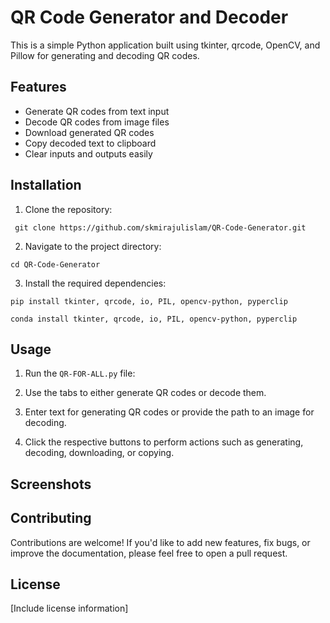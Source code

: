 # QR Code Generator and Decoder

This is a simple Python application built using tkinter, qrcode, OpenCV, and Pillow for generating and decoding QR codes.

## Features

- Generate QR codes from text input
- Decode QR codes from image files
- Download generated QR codes
- Copy decoded text to clipboard
- Clear inputs and outputs easily

## Installation

1. Clone the repository:
```
 git clone https://github.com/skmirajulislam/QR-Code-Generator.git
```

2. Navigate to the project directory:
```
cd QR-Code-Generator
```

3. Install the required dependencies:

```
pip install tkinter, qrcode, io, PIL, opencv-python, pyperclip
```
``` 
conda install tkinter, qrcode, io, PIL, opencv-python, pyperclip
```

## Usage

1. Run the `QR-FOR-ALL.py` file:


2. Use the tabs to either generate QR codes or decode them.
3. Enter text for generating QR codes or provide the path to an image for decoding.
4. Click the respective buttons to perform actions such as generating, decoding, downloading, or copying.

## Screenshots


## Contributing

Contributions are welcome! If you'd like to add new features, fix bugs, or improve the documentation, please feel free to open a pull request.

## License

[Include license information]








